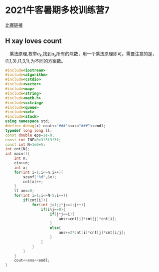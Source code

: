 # 2021牛客暑期多校训练营7
[比赛链接](https://ac.nowcoder.com/acm/contest/11258)
## H xay loves count
&ensp;&ensp;乘法原理,枚举$a_k$,找到$a_k$所有的除数，用一个乘法原理即可。需要注意的是，(1,1,3),(1,3,1),为不同的方案数。
```cpp
#include<iostream>
#include<algorithm>
#include<cstdio>
#include<vector>
#include<map>
#include<string>
#include<math.h>
#include<cstring>
#include<queue>
#include<set>
#include<stack>
using namespace std;
#define debug(x) cout<<"###"<<x<<"###"<<endl;
typedef long long ll;
const double eps=1e-8;
const int INF=0x3f3f3f3f;
const int N=1e6+5;
int cnt[N];
int main(){
    int n;
    cin>>n;
    int x;
    for(int i=1;i<=n;i++){
        scanf("%d",&x);
        cnt[x]++;
    }
    ll ans=0;
    for(int i=1;i<=N-5;i++){
        if(cnt[i]){
            for(int j=1;j*j<=i;j++){
                if(i%j==0){
                    if(j*j==i){
                        ans+=cnt[j]*cnt[j]*cnt[i];
                    }
                    else{
                        ans+=2*cnt[i]*cnt[j]*cnt[i/j];
                    }
                }
            }
        }
    }
    cout<<ans<<endl;
}
```
